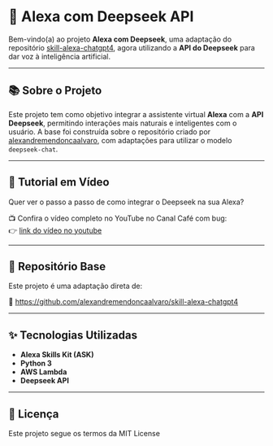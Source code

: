# 🤖 Alexa com Deepseek API

Bem-vindo(a) ao projeto **Alexa com Deepseek**, uma adaptação do repositório [skill-alexa-chatgpt4](https://github.com/alexandremendoncaalvaro/skill-alexa-chatgpt4), agora utilizando a **API do Deepseek** para dar voz à inteligência artificial.

---

## 📚 Sobre o Projeto

Este projeto tem como objetivo integrar a assistente virtual **Alexa** com a **API Deepseek**, permitindo interações mais naturais e inteligentes com o usuário. A base foi construída sobre o repositório criado por [alexandremendoncaalvaro](https://github.com/alexandremendoncaalvaro), com adaptações para utilizar o modelo `deepseek-chat`.

---

## 🎥 Tutorial em Vídeo

Quer ver o passo a passo de como integrar o Deepseek na sua Alexa?

📺 Confira o vídeo completo no YouTube no Canal Café com bug:  
👉 [link do vídeo no youtube](https://youtu.be/nit6Z5SGz2E)

---

## 🔗 Repositório Base

Este projeto é uma adaptação direta de:

🔗 https://github.com/alexandremendoncaalvaro/skill-alexa-chatgpt4

---

## ✨ Tecnologias Utilizadas

- **Alexa Skills Kit (ASK)**
- **Python 3**
- **AWS Lambda**
- **Deepseek API**

---

## 📄 Licença

Este projeto segue os termos da MIT License
